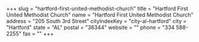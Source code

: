 +++
slug = "hartford-first-united-methodist-church"
title = "Hartford First United Methodist Church"
name = "Hartford First United Methodist Church"
address = "205 South 3rd Street"
cityIndexKey = "city-al-hartford"
city = "Hartford"
state = "AL"
postal = "36344"
website = ""
phone = "334 588-2255"
fax = ""
+++
